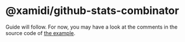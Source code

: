# @xamidi/github-stats-combinator

Guide will follow. For now, you may have a look at the comments in the source code of [the example](https://github.com/xamidi/github-stats-combinator/blob/master/public/sample.svg).
